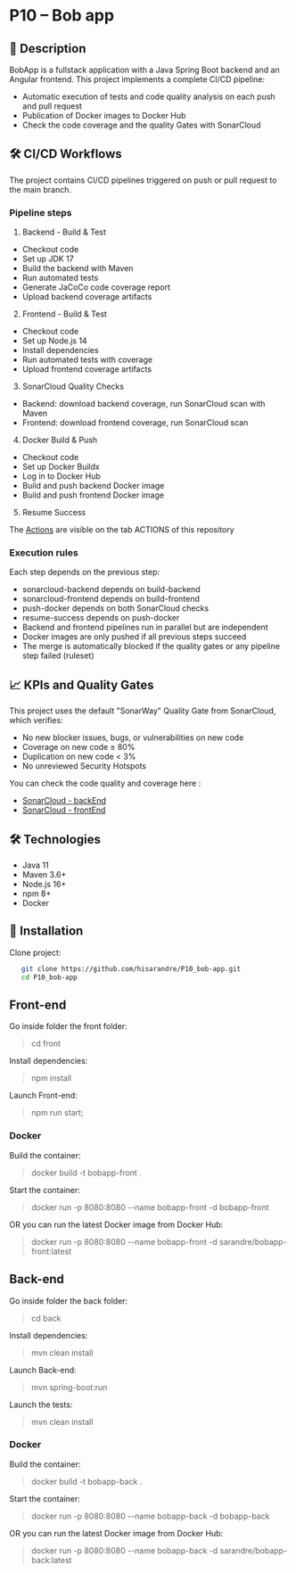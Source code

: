 # P10 – Bob app

## 📌 Description

BobApp is a fullstack application with a Java Spring Boot backend and an Angular frontend. This project implements a complete CI/CD pipeline:

- Automatic execution of tests and code quality analysis on each push and pull request
- Publication of Docker images to Docker Hub
- Check the code coverage and the quality Gates with SonarCloud

## 🛠️ CI/CD Workflows

The project contains CI/CD pipelines triggered on push or pull request to the main branch.

### Pipeline steps

1. Backend - Build & Test

- Checkout code
- Set up JDK 17
- Build the backend with Maven
- Run automated tests
- Generate JaCoCo code coverage report
- Upload backend coverage artifacts

2. Frontend - Build & Test

- Checkout code
- Set up Node.js 14
- Install dependencies
- Run automated tests with coverage
- Upload frontend coverage artifacts

3. SonarCloud Quality Checks

- Backend: download backend coverage, run SonarCloud scan with Maven
- Frontend: download frontend coverage, run SonarCloud scan

4. Docker Build & Push

- Checkout code
- Set up Docker Buildx
- Log in to Docker Hub
- Build and push backend Docker image
- Build and push frontend Docker image

5. Resume Success

The [Actions](https://github.com/hisarandre/P10_bob-app/actions) are visible on the tab ACTIONS of this repository

### Execution rules

Each step depends on the previous step:

- sonarcloud-backend depends on build-backend
- sonarcloud-frontend depends on build-frontend
- push-docker depends on both SonarCloud checks
- resume-success depends on push-docker
- Backend and frontend pipelines run in parallel but are independent
- Docker images are only pushed if all previous steps succeed
- The merge is automatically blocked if the quality gates or any pipeline step failed (ruleset)

## 📈 KPIs and Quality Gates

This project uses the default "SonarWay" Quality Gate from SonarCloud, which verifies:

- No new blocker issues, bugs, or vulnerabilities on new code
- Coverage on new code ≥ 80%
- Duplication on new code < 3%
- No unreviewed Security Hotspots

You can check the code quality and coverage here :

- [SonarCloud - backEnd](https://sonarcloud.io/project/overview?id=hisarandre_P10_bob-app_back)
- [SonarCloud - frontEnd](https://sonarcloud.io/project/overview?id=hisarandre_P10_bob-app_end)

## 🛠️ Technologies

- Java 11
- Maven 3.6+
- Node.js 16+
- npm 8+
- Docker

## 🚀 Installation

Clone project:

```bash
   git clone https://github.com/hisarandre/P10_bob-app.git
   cd P10_bob-app
```

## Front-end

Go inside folder the front folder:

> cd front

Install dependencies:

> npm install

Launch Front-end:

> npm run start;

### Docker

Build the container:

> docker build -t bobapp-front .

Start the container:

> docker run -p 8080:8080 --name bobapp-front -d bobapp-front

OR you can run the latest Docker image from Docker Hub:

> docker run -p 8080:8080 --name bobapp-front -d sarandre/bobapp-front:latest

## Back-end

Go inside folder the back folder:

> cd back

Install dependencies:

> mvn clean install

Launch Back-end:

> mvn spring-boot:run

Launch the tests:

> mvn clean install

### Docker

Build the container:

> docker build -t bobapp-back .

Start the container:

> docker run -p 8080:8080 --name bobapp-back -d bobapp-back

OR you can run the latest Docker image from Docker Hub:

> docker run -p 8080:8080 --name bobapp-back -d sarandre/bobapp-back:latest
